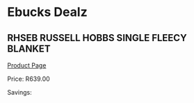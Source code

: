
# Ebucks Dealz
## RHSEB RUSSELL HOBBS SINGLE FLEECY BLANKET
[Product Page](https://www.ebucks.com/web/shop/productSelected.do?prodId=1155234792&catId=704982758)

Price: R639.00

Savings: 


	